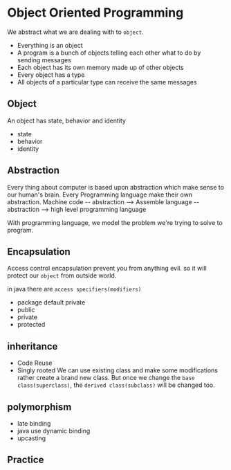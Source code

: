 # Object Oriented Programming

We abstract what we are dealing with to `object`.

- Everything is an object
- A program is a bunch of objects telling each other
what to do by sending messages
- Each object has its own memory made up of other objects
- Every object has a type
- All objects of a particular type can receive the same messages

## Object
An object has state, behavior and identity
- state
- behavior
- identity

## Abstraction
Every thing about computer is based upon abstraction which make sense to
our human's brain.
Every Programming language make their own abstraction.
Machine code -- abstraction --> Assemble language -- abstraction --> high level programming language

With programming language, we model the problem we're trying to solve to program.

## Encapsulation
Access control
encapsulation prevent you from anything evil.
so it will protect our `object` from outside world.

in java there are `access specifiers(modifiers)`
- package default private
- public
- private
- protected

## inheritance
- Code Reuse
- Singly rooted
We can use existing class and make some modifications rather create a brand new 
class.
But once we change the `base class(superclass)`, the `derived class(subclass)` will
be changed too.

## polymorphism
- late binding
- java use dynamic binding 
- upcasting


## Practice